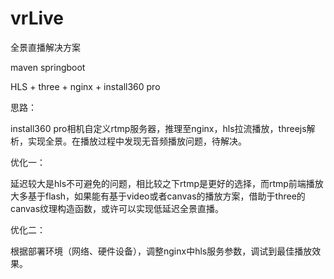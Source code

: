 # vrLive
全景直播解决方案

maven springboot

HLS + three + nginx + install360 pro

思路：

install360 pro相机自定义rtmp服务器，推理至nginx，hls拉流播放，threejs解析，实现全景。在播放过程中发现无音频播放问题，待解决。

优化一：

延迟较大是hls不可避免的问题，相比较之下rtmp是更好的选择，而rtmp前端播放大多基于flash，如果能有基于video或者canvas的播放方案，借助于three的canvas纹理构造函数，或许可以实现低延迟全景直播。

优化二：

根据部署环境（网络、硬件设备），调整nginx中hls服务参数，调试到最佳播放效果。

